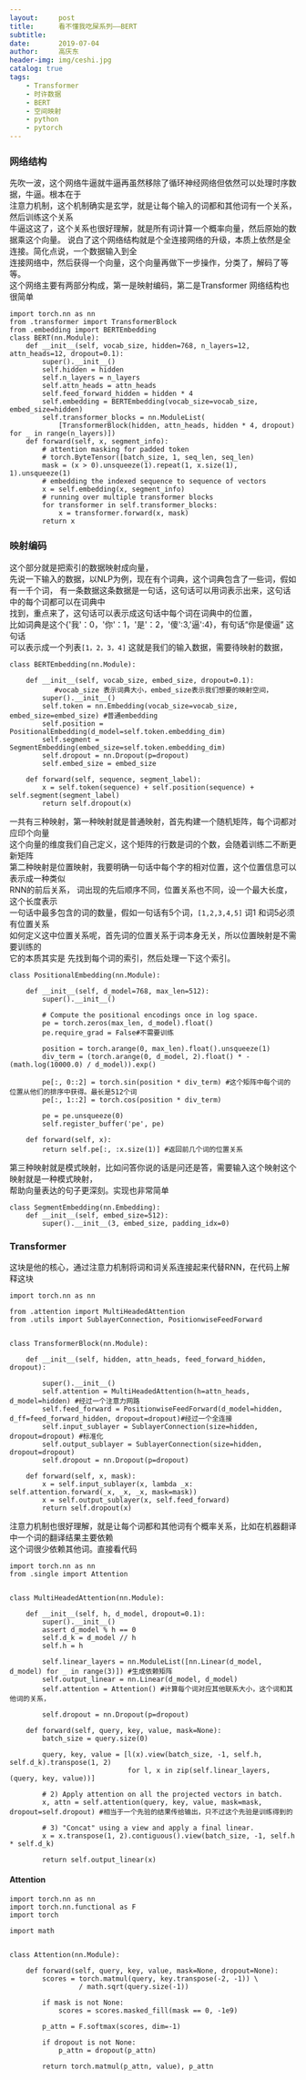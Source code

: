 ```yaml
---
layout:     post
title:      看不懂我吃屎系列——BERT
subtitle:   
date:       2019-07-04
author:     高庆东
header-img: img/ceshi.jpg
catalog: true
tags:
    - Transformer
    - 时许数据
    - BERT
    - 空间映射
    - python
    - pytorch
---
```


### 网络结构
先吹一波，这个网络牛逼就牛逼再虽然移除了循环神经网络但依然可以处理时序数据，牛逼。根本在于  
注意力机制，这个机制确实是玄学，就是让每个输入的词都和其他词有一个关系，然后训练这个关系  
牛逼这这了，这个关系也很好理解，就是所有词计算一个概率向量，然后原始的数据乘这个向量。 
说白了这个网络结构就是个全连接网络的升级，本质上依然是全连接。简化点说，一个数据输入到全  
连接网络中，然后获得一个向量，这个向量再做下一步操作，分类了，解码了等等。  
这个网络主要有两部分构成，第一是映射编码，第二是Transformer
网络结构也很简单
```
import torch.nn as nn
from .transformer import TransformerBlock
from .embedding import BERTEmbedding
class BERT(nn.Module):
    def __init__(self, vocab_size, hidden=768, n_layers=12, attn_heads=12, dropout=0.1):
        super().__init__()
        self.hidden = hidden
        self.n_layers = n_layers
        self.attn_heads = attn_heads
        self.feed_forward_hidden = hidden * 4
        self.embedding = BERTEmbedding(vocab_size=vocab_size, embed_size=hidden)
        self.transformer_blocks = nn.ModuleList(
            [TransformerBlock(hidden, attn_heads, hidden * 4, dropout) for _ in range(n_layers)])
    def forward(self, x, segment_info):
        # attention masking for padded token
        # torch.ByteTensor([batch_size, 1, seq_len, seq_len)
        mask = (x > 0).unsqueeze(1).repeat(1, x.size(1), 1).unsqueeze(1)
        # embedding the indexed sequence to sequence of vectors
        x = self.embedding(x, segment_info)
        # running over multiple transformer blocks
        for transformer in self.transformer_blocks:
            x = transformer.forward(x, mask)
        return x

```

### 映射编码
这个部分就是把索引的数据映射成向量，   
先说一下输入的数据，以NLP为例，现在有个词典，这个词典包含了一些词，假如有一千个词， 
有一条数据这条数据是一句话，这句话可以用词表示出来，这句话中的每个词都可以在词典中  
找到，重点来了，这句话可以表示成这句话中每个词在词典中的位置，  
比如词典是这个{'我'：0，'你'：1，'是'：2，'傻':3,'逼':4}，有句话“你是傻逼” 这句话  
可以表示成一个列表`[1，2，3，4]` 这就是我们的输入数据，需要待映射的数据， 
```
class BERTEmbedding(nn.Module):

    def __init__(self, vocab_size, embed_size, dropout=0.1):
           #vocab_size 表示词典大小，embed_size表示我们想要的映射空间，
        super().__init__()
        self.token = nn.Embedding(vocab_size=vocab_size, embed_size=embed_size) #普通embedding 
        self.position = PositionalEmbedding(d_model=self.token.embedding_dim)
        self.segment = SegmentEmbedding(embed_size=self.token.embedding_dim)
        self.dropout = nn.Dropout(p=dropout)
        self.embed_size = embed_size

    def forward(self, sequence, segment_label):
        x = self.token(sequence) + self.position(sequence) + self.segment(segment_label)
        return self.dropout(x)

```
一共有三种映射，第一种映射就是普通映射，首先构建一个随机矩阵，每个词都对应印个向量  
这个向量的维度我们自己定义，这个矩阵的行数是词的个数，会随着训练二不断更新矩阵     
第二种映射是位置映射，我要明确一句话中每个字的相对位置，这个位置信息可以表示成一种类似  
RNN的前后关系， 词出现的先后顺序不同，位置关系也不同，设一个最大长度，这个长度表示  
一句话中最多包含的词的数量，假如一句话有5个词，`[1,2,3,4,5]` 词1 和词5必须有位置关系  
如何定义这中位置关系呢，首先词的位置关系于词本身无关，所以位置映射是不需要训练的  
它的本质其实是 先找到每个词的索引，然后处理一下这个索引。
```
class PositionalEmbedding(nn.Module):

    def __init__(self, d_model=768, max_len=512):
        super().__init__()

        # Compute the positional encodings once in log space.
        pe = torch.zeros(max_len, d_model).float()
        pe.require_grad = False#不需要训练

        position = torch.arange(0, max_len).float().unsqueeze(1)
        div_term = (torch.arange(0, d_model, 2).float() * -(math.log(10000.0) / d_model)).exp()

        pe[:, 0::2] = torch.sin(position * div_term) #这个矩阵中每个词的位置从他们的排序中获得。最长是512个词
        pe[:, 1::2] = torch.cos(position * div_term)

        pe = pe.unsqueeze(0)
        self.register_buffer('pe', pe)

    def forward(self, x):
        return self.pe[:, :x.size(1)] #返回前几个词的位置关系

```
第三种映射就是模式映射，比如问答你说的话是问还是答，需要输入这个映射这个映射就是一种模式映射，  
帮助向量表达的句子更深刻。实现也非常简单  
```
class SegmentEmbedding(nn.Embedding):
    def __init__(self, embed_size=512):
        super().__init__(3, embed_size, padding_idx=0)

```

### Transformer
这块是他的核心，通过注意力机制将词和词关系连接起来代替RNN，在代码上解释这块
```
import torch.nn as nn

from .attention import MultiHeadedAttention
from .utils import SublayerConnection, PositionwiseFeedForward


class TransformerBlock(nn.Module):

    def __init__(self, hidden, attn_heads, feed_forward_hidden, dropout):

        super().__init__()
        self.attention = MultiHeadedAttention(h=attn_heads, d_model=hidden) #经过一个注意力网路
        self.feed_forward = PositionwiseFeedForward(d_model=hidden, d_ff=feed_forward_hidden, dropout=dropout)#经过一个全连接
        self.input_sublayer = SublayerConnection(size=hidden, dropout=dropout) #标准化
        self.output_sublayer = SublayerConnection(size=hidden, dropout=dropout)
        self.dropout = nn.Dropout(p=dropout)

    def forward(self, x, mask):
        x = self.input_sublayer(x, lambda _x: self.attention.forward(_x, _x, _x, mask=mask))
        x = self.output_sublayer(x, self.feed_forward)
        return self.dropout(x)

```
注意力机制也很好理解，就是让每个词都和其他词有个概率关系，比如在机器翻译中一个词的翻译结果主要依赖  
这个词很少依赖其他词。直接看代码  
```
import torch.nn as nn
from .single import Attention


class MultiHeadedAttention(nn.Module):

    def __init__(self, h, d_model, dropout=0.1):
        super().__init__()
        assert d_model % h == 0
        self.d_k = d_model // h
        self.h = h

        self.linear_layers = nn.ModuleList([nn.Linear(d_model, d_model) for _ in range(3)]) #生成依赖矩阵
        self.output_linear = nn.Linear(d_model, d_model)
        self.attention = Attention() #计算每个词对应其他联系大小，这个词和其他词的关系，

        self.dropout = nn.Dropout(p=dropout)

    def forward(self, query, key, value, mask=None):
        batch_size = query.size(0)

        query, key, value = [l(x).view(batch_size, -1, self.h, self.d_k).transpose(1, 2)
                             for l, x in zip(self.linear_layers, (query, key, value))]

        # 2) Apply attention on all the projected vectors in batch.
        x, attn = self.attention(query, key, value, mask=mask, dropout=self.dropout) #相当于一个先验的结果传给输出，只不过这个先验是训练得到的

        # 3) "Concat" using a view and apply a final linear.
        x = x.transpose(1, 2).contiguous().view(batch_size, -1, self.h * self.d_k)

        return self.output_linear(x)

```

#### Attention
```
import torch.nn as nn
import torch.nn.functional as F
import torch

import math


class Attention(nn.Module):

    def forward(self, query, key, value, mask=None, dropout=None):
        scores = torch.matmul(query, key.transpose(-2, -1)) \
                 / math.sqrt(query.size(-1))

        if mask is not None:
            scores = scores.masked_fill(mask == 0, -1e9)

        p_attn = F.softmax(scores, dim=-1)

        if dropout is not None:
            p_attn = dropout(p_attn)

        return torch.matmul(p_attn, value), p_attn

```
